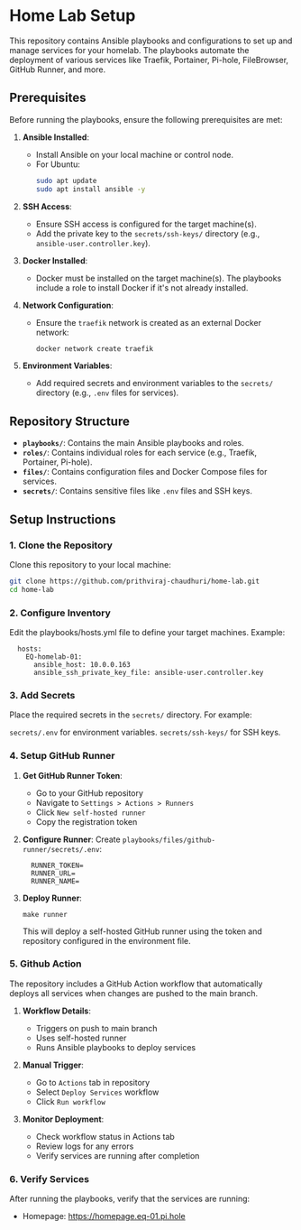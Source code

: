 # Home Lab Setup

This repository contains Ansible playbooks and configurations to set up and manage services for your homelab. The playbooks automate the deployment of various services like Traefik, Portainer, Pi-hole, FileBrowser, GitHub Runner, and more.

## Prerequisites

Before running the playbooks, ensure the following prerequisites are met:

1. **Ansible Installed**:
   - Install Ansible on your local machine or control node.
   - For Ubuntu:
     ```bash
     sudo apt update
     sudo apt install ansible -y
     ```

2. **SSH Access**:
   - Ensure SSH access is configured for the target machine(s).
   - Add the private key to the `secrets/ssh-keys/` directory (e.g., `ansible-user.controller.key`).

3. **Docker Installed**:
   - Docker must be installed on the target machine(s). The playbooks include a role to install Docker if it's not already installed.

4. **Network Configuration**:
   - Ensure the `traefik` network is created as an external Docker network:
     ```bash
     docker network create traefik
     ```

5. **Environment Variables**:
   - Add required secrets and environment variables to the `secrets/` directory (e.g., `.env` files for services).

## Repository Structure

- **`playbooks/`**: Contains the main Ansible playbooks and roles.
- **`roles/`**: Contains individual roles for each service (e.g., Traefik, Portainer, Pi-hole).
- **`files/`**: Contains configuration files and Docker Compose files for services.
- **`secrets/`**: Contains sensitive files like `.env` files and SSH keys.

## Setup Instructions

### 1. Clone the Repository

Clone this repository to your local machine:

```bash
git clone https://github.com/prithviraj-chaudhuri/home-lab.git
cd home-lab
```

### 2. Configure Inventory

Edit the playbooks/hosts.yml file to define your target machines. Example:
```controllers:
  hosts:
    EQ-homelab-01:
      ansible_host: 10.0.0.163
      ansible_ssh_private_key_file: ansible-user.controller.key
```

### 3. Add Secrets
Place the required secrets in the `secrets/` directory. For example:

`secrets/.env` for environment variables.
`secrets/ssh-keys/` for SSH keys.

### 4. Setup GitHub Runner

1. **Get GitHub Runner Token**:
    - Go to your GitHub repository
    - Navigate to `Settings > Actions > Runners`
    - Click `New self-hosted runner`
    - Copy the registration token

2. **Configure Runner**:
    Create `playbooks/files/github-runner/secrets/.env`:
      ```
        RUNNER_TOKEN=
        RUNNER_URL=
        RUNNER_NAME=
      ```

3. **Deploy Runner**:
    ```
    make runner
    ```

    This will deploy a self-hosted GitHub runner using the token and repository configured in the environment file.

### 5. Github Action

The repository includes a GitHub Action workflow that automatically deploys all services when changes are pushed to the main branch.

1. **Workflow Details**:
    - Triggers on push to main branch
    - Uses self-hosted runner
    - Runs Ansible playbooks to deploy services

2. **Manual Trigger**:
    - Go to `Actions` tab in repository
    - Select `Deploy Services` workflow
    - Click `Run workflow`

3. **Monitor Deployment**:
    - Check workflow status in Actions tab
    - Review logs for any errors
    - Verify services are running after completion

### 6. Verify Services
After running the playbooks, verify that the services are running:

* Homepage: https://homepage.eq-01.pi.hole